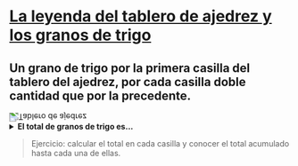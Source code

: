 # [La leyenda del tablero de ajedrez y los granos de trigo](https://matematicascercanas.com/2014/03/10/la-leyenda-del-tablero-de-ajedrez-y-los-granos-de-trigo/)

## Un grano de trigo por la primera casilla del tablero del ajedrez, por cada casilla doble cantidad que por la precedente.

<img src="https://i0.wp.com/matematicascercanas.com/wp-content/uploads/2014/03/granos1.jpg?resize=282%2C280&ssl=1" alt="Tablero de ajedrez" style="transform: rotateX(180deg);"/>


<details>
<summary><strong>El total de granos de trigo es...</strong></summary>
<code>Dieciocho trillones cuatrocientos cuarenta y seis mil setecientos cuarenta y cuatro billones setenta y tres mil setecientos nueve millones quinientos cincuenta y un mil seiscientos quince.</code>
</details>




> Ejercicio: calcular el total en cada casilla y conocer el total acumulado hasta cada una de ellas.
